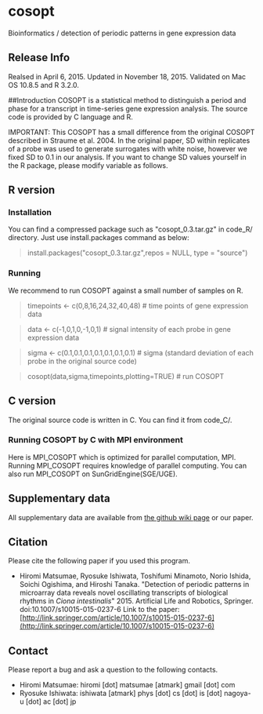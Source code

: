 # cosopt
Bioinformatics / detection of periodic patterns in gene expression data


## Release Info
Realsed in April 6, 2015.
Updated in November 18, 2015. Validated on Mac OS 10.8.5 and R 3.2.0. 

##Introduction
COSOPT is a statistical method to distinguish a period and phase for a transcript in time-series gene expression analysis.  The source code is provided by C language and R. 

IMPORTANT: This COSOPT has a small difference from the original COSOPT described in Straume et al. 2004. In the original paper, SD within replicates of a probe was used to generate surrogates with white noise,  however we fixed SD to 0.1 in our analysis. If you want to change SD values yourself in the R package, please modify <sigma> variable as follows.


## R version 
### Installation 

You can find a compressed package such as "cosopt_0.3.tar.gz" in code_R/ directory. Just use install.packages command as below: 

> install.packages("cosopt_0.3.tar.gz",repos = NULL, type = "source")

### Running 

We recommend to run COSOPT against a small number of samples on R.

> timepoints <- c(0,8,16,24,32,40,48)     # time points of gene expression data

> data <- c(-1,0,1,0,-1,0,1)  # signal intensity of each probe in gene expression data

> sigma <- c(0.1,0.1,0.1,0.1,0.1,0.1,0.1)  # sigma (standard deviation of each probe in the original source code) 

> cosopt(data,sigma,timepoints,plotting=TRUE) # run COSOPT

## C version 
The original source code is written in C. You can find it from  code_C/.

### Running COSOPT by C with MPI environment
Here is MPI_COSOPT which is optimized for parallel computation, MPI. Running MPI_COSOPT requires knowledge of parallel computing. You can also run MPI_COSOPT on SunGridEngine(SGE/UGE). 

## Supplementary data
All supplementary data are available from [the github wiki page](https://github.com/mhiromi/cosopt/wiki/Supplementary-data) or our paper. 


## Citation 
Please cite the following paper if you used this program.

* Hiromi Matsumae, Ryosuke Ishiwata, Toshifumi Minamoto, Norio Ishida, Soichi Ogishima, and Hiroshi Tanaka. "Detection of periodic patterns in microarray data reveals novel oscillating transcripts of biological rhythms in <I>Ciona intestinalis</I>" 2015. Artificial Life and Robotics, Springer. doi:10.​1007/​s10015-015-0237-6
Link to the paper: [http://link.springer.com/article/10.1007/s10015-015-0237-6](http://link.springer.com/article/10.1007/s10015-015-0237-6)

## Contact 
Please report a bug and ask a question to the following contacts. 

* Hiromi Matsumae: hiromi [dot] matsumae [atmark] gmail [dot] com
* Ryosuke Ishiwata: ishiwata [atmark] phys [dot] cs [dot] is [dot] nagoya-u [dot] ac [dot] jp

